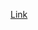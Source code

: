 [Link]([http://a.com](https://ethancheng3.github.io/cse15l-lab-reports/markdownexamples)https://ethancheng3.github.io/cse15l-lab-reports/markdownexamples)
